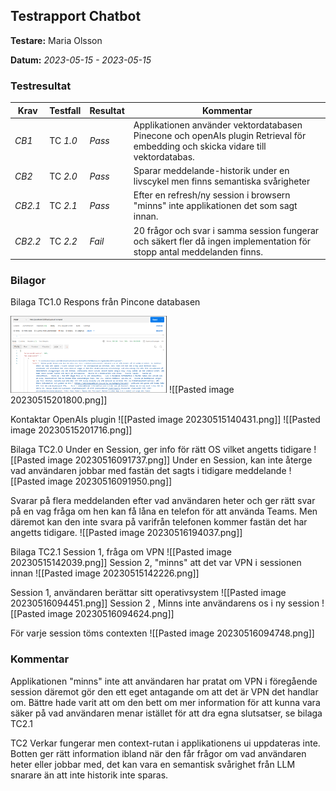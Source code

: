 
## Testrapport Chatbot


**Testare:** Maria Olsson

**Datum:** *2023-05-15 - 2023-05-15*

### Testresultat

| Krav     | Testfall     | Resultat    | Kommentar |
| -------- | ------------ | ----------- | --------- |
| *CB1*      | TC *1.0* | *Pass* | Applikationen använder vektordatabasen Pinecone och openAIs plugin Retrieval för embedding och skicka vidare till vektordatabas.|
| *CB2* | TC *2.0* | *Pass* |Sparar meddelande-historik under en livscykel men finns semantiska svårigheter      |
| *CB2.1* | TC *2.1* | *Pass* | Efter en refresh/ny session i browsern "minns" inte applikationen det som sagt innan. 
| *CB2.2* | TC *2.2* | *Fail* | 20 frågor och svar i samma session fungerar och säkert fler då ingen implementation för stopp antal meddelanden finns.
    
   

### Bilagor
Bilaga TC1.0 
Respons från Pincone databasen

<img src="/img/chatbot_TC1_230515.png" alt="Respons från Pinecone" width="250px" />
![[Pasted image 20230515201800.png]]

Kontaktar OpenAIs plugin
![[Pasted image 20230515140431.png]]
![[Pasted image 20230515201716.png]]


Bilaga TC2.0
Under en Session, ger info för rätt OS vilket angetts tidigare
![[Pasted image 20230516091737.png]]
Under en Session, kan inte återge vad användaren jobbar med fastän det sagts i tidigare meddelande
![[Pasted image 20230516091950.png]]

Svarar på flera meddelanden efter vad användaren heter och ger rätt svar på en vag fråga om hen kan få låna en telefon för att använda Teams. Men däremot kan den inte svara på varifrån telefonen kommer fastän det har angetts tidigare.
![[Pasted image 20230516194037.png]]


Bilaga TC2.1
Session 1, fråga om VPN
![[Pasted image 20230515142039.png]]
Session 2, "minns" att det var VPN i sessionen innan 
![[Pasted image 20230515142226.png]]


Session 1, användaren berättar sitt operativsystem
![[Pasted image 20230516094451.png]]
Session 2 , Minns inte användarens os i ny session
![[Pasted image 20230516094624.png]]


För varje session töms contexten
![[Pasted image 20230516094748.png]]

### Kommentar

Applikationen "minns" inte att användaren har pratat om VPN i föregående session däremot gör den ett eget antagande om att det är VPN det handlar om. Bättre hade varit att om den bett om mer information för att kunna vara säker på vad användaren menar istället för att dra egna slutsatser, se bilaga TC2.1

TC2 Verkar fungerar men context-rutan i applikationens ui uppdateras inte.
Botten ger rätt information ibland när den får frågor om vad användaren heter eller jobbar med, det kan vara en semantisk svårighet från LLM snarare än att inte historik inte sparas. 
